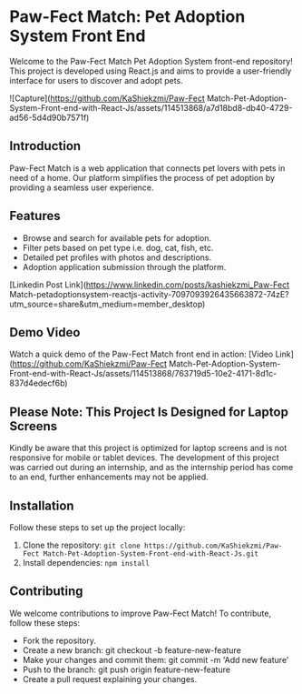 # Paw-Fect Match: Pet Adoption System Front End

Welcome to the Paw-Fect Match Pet Adoption System front-end repository! This project is developed using React.js and aims to provide a user-friendly interface for users to discover and adopt pets.

![Capture](https://github.com/KaShiekzmi/Paw-Fect Match-Pet-Adoption-System-Front-end-with-React-Js/assets/114513868/a7d18bd8-db40-4729-ad56-5d4d90b7571f)

## Introduction
Paw-Fect Match is a web application that connects pet lovers with pets in need of a home. Our platform simplifies the process of pet adoption by providing a seamless user experience.

## Features
- Browse and search for available pets for adoption.
- Filter pets based on pet type i.e. dog, cat, fish, etc.
- Detailed pet profiles with photos and descriptions.
- Adoption application submission through the platform.

[Linkedin Post Link](https://www.linkedin.com/posts/kashiekzmi_Paw-Fect Match-petadoptionsystem-reactjs-activity-7097093926435663872-74zE?utm_source=share&utm_medium=member_desktop)

## Demo Video
Watch a quick demo of the Paw-Fect Match front end in action:
[Video Link](https://github.com/KaShiekzmi/Paw-Fect Match-Pet-Adoption-System-Front-end-with-React-Js/assets/114513868/763719d5-10e2-4171-8d1c-837d4edecf6b)

## **Please Note: This Project Is Designed for Laptop Screens**
Kindly be aware that this project is optimized for laptop screens and is not responsive for mobile or tablet devices. The development of this project was carried out during an internship, and as the internship period has come to an end, further enhancements may not be applied.

## Installation
Follow these steps to set up the project locally:

1. Clone the repository: `git clone https://github.com/KaShiekzmi/Paw-Fect Match-Pet-Adoption-System-Front-end-with-React-Js.git`
2. Install dependencies: `npm install`

## Contributing
We welcome contributions to improve Paw-Fect Match! To contribute, follow these steps:
- Fork the repository.
- Create a new branch: git checkout -b feature-new-feature
- Make your changes and commit them: git commit -m 'Add new feature'
- Push to the branch: git push origin feature-new-feature
- Create a pull request explaining your changes.
